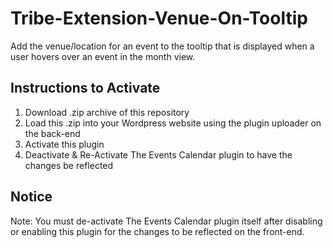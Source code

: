 # Tribe-Extension-Venue-On-Tooltip
Add the venue/location for an event to the tooltip that is displayed when a user hovers over an event in the month view.

## Instructions to Activate
1. Download .zip archive of this repository
2. Load this .zip into your Wordpress website using the plugin uploader on the back-end
3. Activate this plugin
4. Deactivate & Re-Activate The Events Calendar plugin to have the changes be reflected

## Notice
Note: You must de-activate The Events Calendar plugin itself after disabling or enabling this plugin for the changes to be reflected on the front-end.
